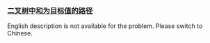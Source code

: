 ### [二叉树中和为目标值的路径](https://leetcode.com/problems/er-cha-shu-zhong-he-wei-mou-yi-zhi-de-lu-jing-lcof)

English description is not available for the problem. Please switch to Chinese.
